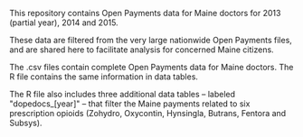 This repository contains Open Payments data for Maine doctors for 2013 (partial year), 2014 and 2015. 

These data are filtered from the very large nationwide Open Payments files, and are shared here to facilitate analysis for concerned Maine citizens.

The .csv files contain complete Open Payments data for Maine doctors. The R file contains the same information in data tables. 

The R file also includes three additional data tables – labeled "dopedocs_[year]" – that filter the Maine payments related to six prescription opioids (Zohydro, Oxycontin, Hynsingla, Butrans, Fentora and Subsys).